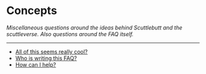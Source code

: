 # Concepts
*Miscellaneous questions around the _ideas_ behind Scuttlebutt and the scuttleverse.  Also questions around the FAQ itself.*

----

- [All of this seems really cool?](cool.md)
- [Who is writing this FAQ?](faq-credits.md)
- [How can I help?](help.md)

